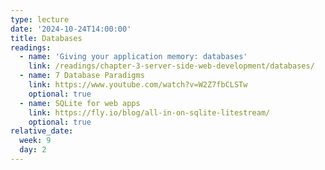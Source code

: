 ```yaml
---
type: lecture
date: '2024-10-24T14:00:00'
title: Databases
readings:
  - name: 'Giving your application memory: databases'
    link: /readings/chapter-3-server-side-web-development/databases/
  - name: 7 Database Paradigms
    link: https://www.youtube.com/watch?v=W2Z7fbCLSTw
    optional: true
  - name: SQLite for web apps
    link: https://fly.io/blog/all-in-on-sqlite-litestream/
    optional: true
relative_date:
  week: 9
  day: 2
---
```

